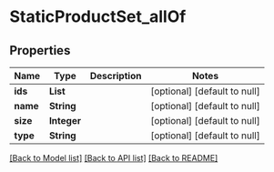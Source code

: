 # StaticProductSet_allOf
## Properties

Name | Type | Description | Notes
------------ | ------------- | ------------- | -------------
**ids** | **List** |  | [optional] [default to null]
**name** | **String** |  | [optional] [default to null]
**size** | **Integer** |  | [optional] [default to null]
**type** | **String** |  | [optional] [default to null]

[[Back to Model list]](../README.md#documentation-for-models) [[Back to API list]](../README.md#documentation-for-api-endpoints) [[Back to README]](../README.md)

